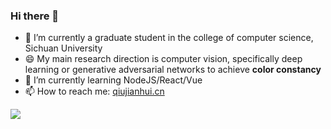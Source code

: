### Hi there 👋

<!--
**qjh1924/qjh1924** is a ✨ _special_ ✨ repository because its `README.md` (this file) appears on your GitHub profile.

Here are some ideas to get you started:

- 🔭 I’m currently working on ...
- 🌱 I’m currently learning ...
- 👯 I’m looking to collaborate on ...
- 🤔 I’m looking for help with ...
- 💬 Ask me about ...
- 📫 How to reach me: ...
- 😄 Pronouns: ...
- ⚡ Fun fact: ...
-->

- 🔭 I’m currently a graduate student in the college of computer science, Sichuan University
- 😄 My main research direction is computer vision, specifically deep learning or generative adversarial networks to achieve **color constancy**
- 🌱 I’m currently learning NodeJS/React/Vue
- 📫 How to reach me: [qiujianhui.cn](http://qiujianhui.cn)

[![](https://github-readme-stats.vercel.app/api?username=qjh1924&show_icons=true&title_color=fff&icon_color=79ff97&text_color=9f9f9f&bg_color=151515)](https://github-readme-stats.vercel.app/api?username=qjh1924&show_icons=true&title_color=fff&icon_color=79ff97&text_color=9f9f9f&bg_color=151515)
